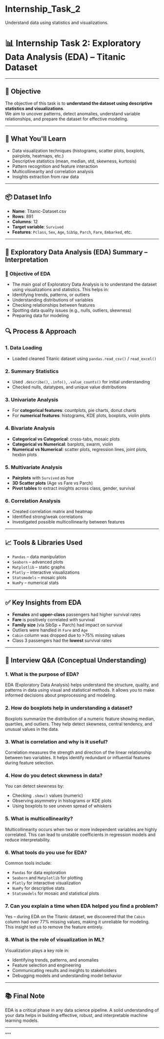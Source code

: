 # Internship_Task_2
Understand data using statistics and visualizations.

# 📊 Internship Task 2: Exploratory Data Analysis (EDA) – Titanic Dataset

---

## 🎯 Objective

The objective of this task is to **understand the dataset using descriptive statistics and visualizations**.  
We aim to uncover patterns, detect anomalies, understand variable relationships, and prepare the dataset for effective modeling.

---

## 🧠 What You'll Learn

- Data visualization techniques (histograms, scatter plots, boxplots, pairplots, heatmaps, etc.)
- Descriptive statistics (mean, median, std, skewness, kurtosis)
- Pattern recognition and feature interaction
- Multicollinearity and correlation analysis
- Insights extraction from raw data

---

## 📦 Dataset Info

- **Name**: Titanic-Dataset.csv
- **Rows**: 891
- **Columns**: 12
- **Target variable**: `Survived`
- **Features**: `Pclass`, `Sex`, `Age`, `SibSp`, `Parch`, `Fare`, `Embarked`, etc.

---

## 📌 Exploratory Data Analysis (EDA) Summary – Interpretation
### 🎯 Objective of EDA
 - The main goal of Exploratory Data Analysis is to understand the dataset using visualizations and statistics. This helps in:
 - Identifying trends, patterns, or outliers
 - Understanding distributions of variables
 - Checking relationships between features
 - Spotting data quality issues (e.g., nulls, outliers, skewness)
 - Preparing data for modeling


## 🔍 Process & Approach

### 1. Data Loading
- Loaded cleaned Titanic dataset using `pandas.read_csv()` / `read_excel()`

### 2. Summary Statistics
- Used `.describe()`, `.info()`, `.value_counts()` for initial understanding
- Checked nulls, datatypes, and unique value distributions

### 3. Univariate Analysis
- For **categorical features**: countplots, pie charts, donut charts
- For **numerical features**: histograms, KDE plots, boxplots, violin plots

### 4. Bivariate Analysis
- **Categorical vs Categorical**: cross-tabs, mosaic plots
- **Categorical vs Numerical**: barplots, swarm, violin
- **Numerical vs Numerical**: scatter plots, regression lines, joint plots, hexbin plots

### 5. Multivariate Analysis
- **Pairplots** with `Survived` as hue
- **3D Scatter plots** (Age vs Fare vs Parch)
- **Pivot tables** to extract insights across class, gender, survival

### 6. Correlation Analysis
- Created correlation matrix and heatmap
- Identified strong/weak correlations
- Investigated possible multicollinearity between features

---

## 📈 Tools & Libraries Used

- `Pandas` – data manipulation
- `Seaborn` – advanced plots
- `Matplotlib` – static graphs
- `Plotly` – interactive visualizations
- `Statsmodels` – mosaic plots
- `NumPy` – numerical stats

---

## ✅ Key Insights from EDA

- **Females** and **upper-class** passengers had higher survival rates
- **Fare** is positively correlated with survival
- **Family size** (via SibSp + Parch) had impact on survival
- Outliers were handled in `Fare` and `Age`
- `Cabin` column was dropped due to >75% missing values
- Class 3 passengers had the **lowest** survival rates

---

## 💬 Interview Q&A (Conceptual Understanding)

### 1. What is the purpose of EDA?
EDA (Exploratory Data Analysis) helps understand the structure, quality, and patterns in data using visual and statistical methods. It allows you to make informed decisions about preprocessing and modeling.

### 2. How do boxplots help in understanding a dataset?
Boxplots summarize the distribution of a numeric feature showing median, quartiles, and outliers. They help detect skewness, central tendency, and unusual values in the data.

### 3. What is correlation and why is it useful?
Correlation measures the strength and direction of the linear relationship between two variables. It helps identify redundant or influential features during feature selection.

### 4. How do you detect skewness in data?
You can detect skewness by:
- Checking `.skew()` values (numeric)
- Observing asymmetry in histograms or KDE plots
- Using boxplots to see uneven spread of whiskers

### 5. What is multicollinearity?
Multicollinearity occurs when two or more independent variables are highly correlated. This can lead to unstable coefficients in regression models and reduce interpretability.

### 6. What tools do you use for EDA?
Common tools include:
- `Pandas` for data exploration
- `Seaborn` and `Matplotlib` for plotting
- `Plotly` for interactive visualization
- `NumPy` for descriptive stats
- `Statsmodels` for mosaic and statistical plots

### 7. Can you explain a time when EDA helped you find a problem?
Yes – during EDA on the Titanic dataset, we discovered that the `Cabin` column had over 77% missing values, making it unreliable for modeling. This insight led us to remove the feature entirely.

### 8. What is the role of visualization in ML?
Visualization plays a key role in:
- Identifying trends, patterns, and anomalies
- Feature selection and engineering
- Communicating results and insights to stakeholders
- Debugging models and understanding model behavior

---

## 📚 Final Note

EDA is a critical phase in any data science pipeline. A solid understanding of your data helps in building effective, robust, and interpretable machine learning models.

---

"""
